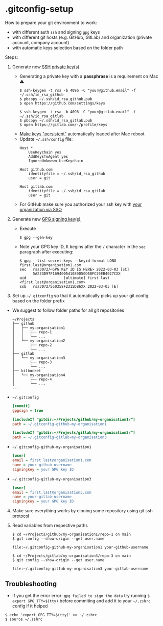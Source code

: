 # .gitconfig-setup

How to prepare your git environment to work:
- with different auth `ssh` and signing `gpg` keys
- with different git hosts (e.g. GitHub, GitLab) and organization (private account, company account) 
- with automatic keys selection based on the folder path

Steps:
1. Generate new [SSH private key(s)](https://docs.gitlab.com/ee/user/ssh.html#generate-an-ssh-key-pair)
    - Generating a private key with a **passphrase** is a requirement on Mac :warning:
      ```shell
      $ ssh-keygen -t rsa -b 4096 -C "your@github.email" -f ~/.ssh/id_rsa_github
      $ pbcopy ~/.ssh/id_rsa_github.pub
      $ open https://github.com/settings/keys
  
      $ ssh-keygen -t rsa -b 4096 -C "your@gitlab.email" -f ~/.ssh/id_rsa_gitlab
      $ pbcopy ~/.ssh/id_rsa_gitlab.pub
      $ open https://gitlab.com/-/profile/keys
      ```
    - [Make keys "persistent"](https://unix.stackexchange.com/a/560404/171941) automatically loaded after Mac reboot
    - Update `~/.ssh/config` file:
      ```config
      Host *
          UseKeychain yes
          AddKeysToAgent yes
          IgnoreUnknown UseKeychain
      
      Host github.com
          identityfile = ~/.ssh/id_rsa_github
          user = git
          
      Host gitlab.com
          identityfile = ~/.ssh/id_rsa_gitlab
          user = git
      ```
    - For GitHub make sure you authorized your ssh key with [your organization via SSO](https://docs.github.com/en/enterprise-cloud@latest/authentication/authenticating-with-saml-single-sign-on/authorizing-an-ssh-key-for-use-with-saml-single-sign-on)

2. Generate new [GPG signing key(s)](https://docs.gitlab.com/ee/user/project/repository/gpg_signed_commits/)
    - Execute
      ```shell
      $ gpg --gen-key
      ```
    - Note your GPG key ID, It begins after the `/` character in the `sec` paragraph after executing:
      ```shell
      $ gpg --list-secret-keys --keyid-format LONG first.last@organisation1.com
      sec   rsa3072/<GPG KEY ID IS HERE> 2022-03-03 [SC]
            5A233D97F169400541080D50D58FC20EB4027CXX
      uid                 [ultimate] first last <first.last@organisation1.com>
      ssb   rsa3072/560358F2315DB6XX 2022-03-03 [E]
      ```

3. Set up `~/.gitconfig` so that it automatically picks up your git config based on the folder prefix
  - We suggest to follow folder paths for all git repositories
    ```shell
    ~/Projects
    ├── github
    │   ├── my-organisation1
    │   │   ├── repo-1
    │   │   └── ...
    │   └── my-organisation2
    │       ├── repo-2
    │       └── ...
    ├── gitlab
    │   └── my-organisation3
    │       ├── repo-3
    │       └── ...
    ├── bitbucket
    │   └── my-organisation4
    │       ├── repo-4
    │       └── ...
    ...
    ```
  - `~/.gitconfig` 
    ```ini
    [commit]
    gpgsign = true

    [includeIf "gitdir:~/Projects/github/my-organisation1/"]
    path = ~/.gitconfig-github-my-organisation1

    [includeIf "gitdir:~/Projects/gitlab/my-organisation3/"]
    path = ~/.gitconfig-gitlab-my-organisation3
    ```

  - `~/.gitconfig-github-my-organisation1`
    ```ini
    [user]
    email = first.last@organisation1.com
    name = your-github-username
    signingkey = your GPG key ID
    ```

  - `~/.gitconfig-gitlab-my-organisation3`
    ```ini
    [user]
    email = first.last@organisation3.com
    name = your-gitlab-username
    signingkey = your GPG key ID
    ```

4. Make sure everything works by cloning some repository using git ssh protocol

5. Read variables from respective paths
    ```shell
    $ cd ~/Projects/github/my-organisation1/repo-1 on main
    $ git config --show-origin --get user.name
    
    file:~/.gitconfig-github-my-organisation1 your-github-username
    ```
    
    ```shell
    $ cd ~/Projects/gitlab/my-organisation3/repo-3 on main
    $ git config --show-origin --get user.name

    file:~/.gitconfig-gitlab-my-organisation3 your-gitlab-username
    ```

## Troubleshooting

- If you get the error error: `gpg failed to sign the data` try running `$ export GPG_TTY=$(tty)` before commiting and add it to your `~/.zshrc` config if it helped

```shell
$ echo 'export GPG_TTY=$(tty)' >> ~/.zshrc
$ source ~/.zshrc
```
